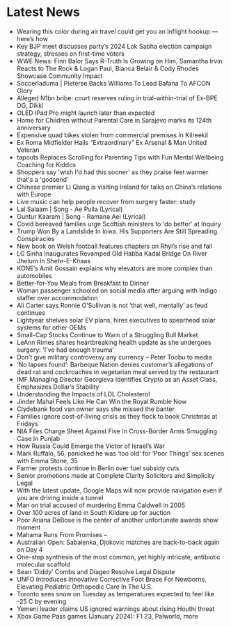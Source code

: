 # Latest News
-  Wearing this color during air travel could get you an inflight hookup — here’s how
-  Key BJP meet discusses party’s 2024 Lok Sabha election campaign strategy, stresses on first-time voters
-  WWE News: Finn Balor Says R-Truth Is Growing on Him, Samantha Irvin Reacts to The Rock & Logan Paul, Bianca Belair & Cody Rhodes Showcase Community Impact
-  Soccerladuma | Pieterse Backs Williams To Lead Bafana To AFCON Glory
-  Alleged N1bn bribe: court reserves ruling in trial-within-trial of Ex-BPE DG, Dikki
-  OLED iPad Pro might launch later than expected
-  Home for Children without Parental Care in Sarajevo marks its 124th anniversary
-  Expensive quad bikes stolen from commercial premises in Kilreekil
-  Ex Roma Midfielder Hails “Extraordinary” Ex Arsenal & Man United Veteran
-  tapouts Replaces Scrolling for Parenting Tips with Fun Mental Wellbeing Coaching for Kiddos
-  Shoppers say 'wish I'd had this sooner' as they praise feet warmer that's a 'godsend'
-  Chinese premier Li Qiang is visiting Ireland for talks on China’s relations with Europe
-  Live music can help people recover from surgery faster: study
-  Lal Salaam | Song - Ae Pulla (Lyrical)
-  Guntur Kaaram | Song - Ramana Aei (Lyrical)
-  Covid bereaved families urge Scottish ministers to 'do better' at Inquiry
-  Trump Won By a Landslide In Iowa. His Supporters Are Still Spreading Conspiracies
-  New book on Welsh football features chapters on Rhyl’s rise and fall
-  LG Sinha Inaugurates Revamped Old Habba Kadal Bridge On River Jhelum In Shehr-E-Khaas
-  KONE’s Amit Gossain explains why elevators are more complex than automobiles
-  Better-for-You Meals from Breakfast to Dinner
-  Woman passenger schooled on social media after arguing with Indigo staffer over accommodation
-  Ali Carter says Ronnie O’Sullivan is not ‘that well, mentally’ as feud continues
-  Lightyear shelves solar EV plans, hires executives to spearhead solar systems for other OEMs
-  Small-Cap Stocks Continue to Warn of a Struggling Bull Market
-  LeAnn Rimes shares heartbreaking health update as she undergoes surgery: 'I've had enough trauma'
-  Don’t give military controversy any currency – Peter Toobu to media
-  ‘No lapses found’: Barbeque Nation denies customer’s allegations of dead rat and cockroaches in vegetarian meal served by the restaurant
-  IMF Managing Director Georgieva Identifies Crypto as an Asset Class, Emphasizes Dollar’s Stability
-  Understanding the Impacts of LDL Cholesterol
-  Jinder Mahal Feels Like He Can Win the Royal Rumble Now
-  Clydebank food van owner says she missed the banter
-  Families ignore cost-of-living crisis as they flock to book Christmas at Fridays
-  NIA Files Charge Sheet Against Five In Cross-Border Arms Smuggling Case In Punjab
-  How Russia Could Emerge the Victor of Israel’s War
-  Mark Ruffalo, 56, panicked he was ‘too old’ for ‘Poor Things’ sex scenes with Emma Stone, 35
-  Farmer protests continue in Berlin over fuel subsidy cuts
-  Senior promotions made at Complete Clarity Solicitors and Simplicity Legal
-  With the latest update, Google Maps will now provide navigation even if you are driving inside a tunnel
-  Man on trial accused of murdering Emma Caldwell in 2005
-  Over 100 acres of land in South Kildare up for auction
-  Poor Ariana DeBose is the center of another unfortunate awards show moment
-  Mahama Runs From Promises –
-  Australian Open: Sabalenka, Djokovic matches are back-to-back again on Day 4
-  One-step synthesis of the most common, yet highly intricate, antibiotic molecular scaffold
-  Sean ‘Diddy’ Combs and Diageo Resolve Legal Dispute
-  UNFO Introduces Innovative Corrective Foot Brace For Newborns, Elevating Pediatric Orthopedic Care In The U.S.
-  Toronto sees snow on Tuesday as temperatures expected to feel like -25 C by evening
-  Yemeni leader claims US ignored warnings about rising Houthi threat
-  Xbox Game Pass games (January 2024): F1 23, Palworld, more
